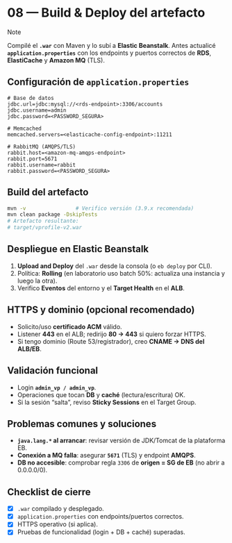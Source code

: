 <!-- 08-build-and-deploy-artifact.md -->
# 08 — Build & Deploy del artefacto

> [!NOTE] 
> Compilé el **`.war`** con Maven y lo subí a **Elastic Beanstalk**. Antes actualicé **`application.properties`** con los endpoints y puertos correctos de **RDS**, **ElastiCache** y **Amazon MQ** (TLS).

## Configuración de `application.properties`
~~~properties
# Base de datos
jdbc.url=jdbc:mysql://<rds-endpoint>:3306/accounts
jdbc.username=admin
jdbc.password=<PASSWORD_SEGURA>

# Memcached
memcached.servers=<elasticache-config-endpoint>:11211

# RabbitMQ (AMQPS/TLS)
rabbit.host=<amazon-mq-amqps-endpoint>
rabbit.port=5671
rabbit.username=rabbit
rabbit.password=<PASSWORD_SEGURA>
~~~

## Build del artefacto
~~~bash
mvn -v                # Verifico versión (3.9.x recomendada)
mvn clean package -DskipTests
# Artefacto resultante:
# target/vprofile-v2.war
~~~

## Despliegue en Elastic Beanstalk
1. **Upload and Deploy** del `.war` desde la consola (o `eb deploy` por CLI).
2. Política: **Rolling** (en laboratorio uso batch 50%: actualiza una instancia y luego la otra).
3. Verifico **Eventos** del entorno y el **Target Health** en el **ALB**.

## HTTPS y dominio (opcional recomendado)
- Solicito/uso **certificado ACM** válido.
- Listener **443** en el ALB; redirijo **80 → 443** si quiero forzar HTTPS.
- Si tengo dominio (Route 53/registrador), creo **CNAME → DNS del ALB/EB**.

## Validación funcional
- Login **`admin_vp / admin_vp`**.
- Operaciones que tocan **DB** y **caché** (lectura/escritura) OK.
- Si la sesión “salta”, reviso **Sticky Sessions** en el Target Group.

## Problemas comunes y soluciones
- **`java.lang.*` al arrancar**: revisar versión de JDK/Tomcat de la plataforma EB.
- **Conexión a MQ falla**: asegurar **`5671`** (TLS) y endpoint **AMQPS**.
- **DB no accesible**: comprobar regla `3306` de **origen = SG de EB** (no abrir a 0.0.0.0/0).

## Checklist de cierre
- [x] `.war` compilado y desplegado.  
- [x] `application.properties` con endpoints/puertos correctos.  
- [x] HTTPS operativo (si aplica).  
- [x] Pruebas de funcionalidad (login + DB + caché) superadas.
